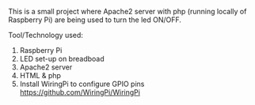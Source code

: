 This is a small project where Apache2 server with php (running locally of Raspberry Pi) are being used to turn the led ON/OFF.

Tool/Technology used:
1. Raspberry Pi
2. LED set-up on breadboad
2. Apache2 server
3. HTML & php
4. Install WiringPi to configure GPIO pins https://github.com/WiringPi/WiringPi
